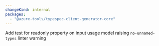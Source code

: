 ```yaml
---
changeKind: internal
packages:
  - "@azure-tools/typespec-client-generator-core"
---
```


Add test for readonly property on input usage model raising `no-unnamed-types` linter warning